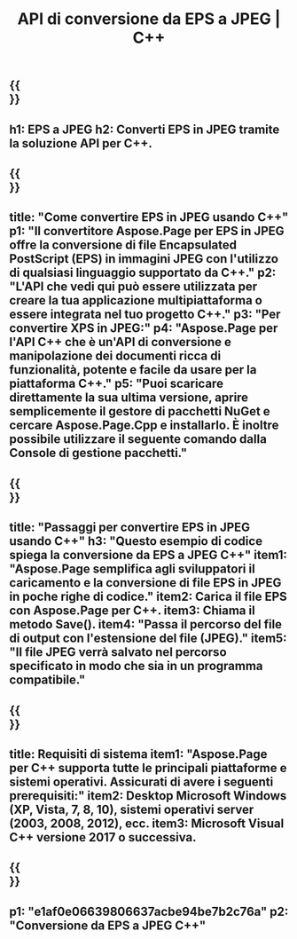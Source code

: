 ﻿---
translation: true
template: /_templates/_conversion-child-cpp.md
title: API di conversione da EPS a JPEG | C++
url: /cpp/conversion/eps-to-jpeg/
description: Conversione da EPS a JPEG fornita da Aspose.Page per la soluzione API C++. Funziona in ambiente runtime C++ per Windows a 32 bit, Windows a 64 bit e Linux a 64 bit.
informat: EPS
outformat: JPEG
otherformats: XPS PS
---

{{<section banner>}}
---
h1: EPS a JPEG
h2: Converti EPS in JPEG tramite la soluzione API per C++.
---

{{<section overview>}}
---
title: "Come convertire EPS in JPEG usando C++"
p1: "Il convertitore Aspose.Page per EPS in JPEG offre la conversione di file Encapsulated PostScript (EPS) in immagini JPEG con l'utilizzo di qualsiasi linguaggio supportato da C++."
p2: "L'API che vedi qui può essere utilizzata per creare la tua applicazione multipiattaforma o essere integrata nel tuo progetto C++."
p3: "Per convertire XPS in JPEG:"
p4: "Aspose.Page per l'API C++ che è un'API di conversione e manipolazione dei documenti ricca di funzionalità, potente e facile da usare per la piattaforma C++."
p5: "Puoi scaricare direttamente la sua ultima versione, aprire semplicemente il gestore di pacchetti NuGet e cercare Aspose.Page.Cpp e installarlo. È inoltre possibile utilizzare il seguente comando dalla Console di gestione pacchetti."
---

{{<section feature1>}}
---
title: "Passaggi per convertire EPS in JPEG usando C++"
h3: "Questo esempio di codice spiega la conversione da EPS a JPEG C++"
item1: "Aspose.Page semplifica agli sviluppatori il caricamento e la conversione di file EPS in JPEG in poche righe di codice."
item2: Carica il file EPS con Aspose.Page per C++.
item3: Chiama il metodo Save().
item4: "Passa il percorso del file di output con l'estensione del file (JPEG)."
item5: "Il file JPEG verrà salvato nel percorso specificato in modo che sia in un programma compatibile."
---

{{<section feature2>}}
---
title: Requisiti di sistema
item1: "Aspose.Page per C++ supporta tutte le principali piattaforme e sistemi operativi. Assicurati di avere i seguenti prerequisiti:"
item2: Desktop Microsoft Windows (XP, Vista, 7, 8, 10), sistemi operativi server (2003, 2008, 2012), ecc.
item3: Microsoft Visual C++ versione 2017 o successiva.
---

{{<section gist>}}
---
p1: "e1af0e06639806637acbe94be7b2c76a"
p2: "Conversione da EPS a JPEG C++"
---
